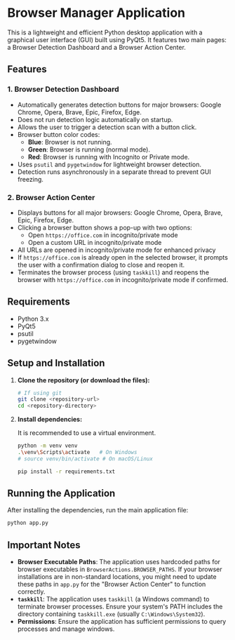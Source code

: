 # Browser Manager Application

This is a lightweight and efficient Python desktop application with a graphical user interface (GUI) built using PyQt5. It features two main pages: a Browser Detection Dashboard and a Browser Action Center.

## Features

### 1. Browser Detection Dashboard
- Automatically generates detection buttons for major browsers: Google Chrome, Opera, Brave, Epic, Firefox, Edge.
- Does not run detection logic automatically on startup.
- Allows the user to trigger a detection scan with a button click.
- Browser button color codes:
    - **Blue**: Browser is not running.
    - **Green**: Browser is running (normal mode).
    - **Red**: Browser is running with Incognito or Private mode.
- Uses `psutil` and `pygetwindow` for lightweight browser detection.
- Detection runs asynchronously in a separate thread to prevent GUI freezing.

### 2. Browser Action Center
- Displays buttons for all major browsers: Google Chrome, Opera, Brave, Epic, Firefox, Edge.
- Clicking a browser button shows a pop-up with two options:
    - Open `https://office.com` in incognito/private mode
    - Open a custom URL in incognito/private mode
- All URLs are opened in incognito/private mode for enhanced privacy
- If `https://office.com` is already open in the selected browser, it prompts the user with a confirmation dialog to close and reopen it.
- Terminates the browser process (using `taskkill`) and reopens the browser with `https://office.com` in incognito/private mode if confirmed.

## Requirements

- Python 3.x
- PyQt5
- psutil
- pygetwindow

## Setup and Installation

1.  **Clone the repository (or download the files):**

    ```bash
    # If using git
    git clone <repository-url>
    cd <repository-directory>
    ```

2.  **Install dependencies:**

    It is recommended to use a virtual environment.

    ```bash
    python -m venv venv
    .\venv\Scripts\activate   # On Windows
    # source venv/bin/activate # On macOS/Linux
    
    pip install -r requirements.txt
    ```

## Running the Application

After installing the dependencies, run the main application file:

```bash
python app.py
```

## Important Notes

- **Browser Executable Paths**: The application uses hardcoded paths for browser executables in `BrowserActions.BROWSER_PATHS`. If your browser installations are in non-standard locations, you might need to update these paths in `app.py` for the "Browser Action Center" to function correctly.
- **`taskkill`**: The application uses `taskkill` (a Windows command) to terminate browser processes. Ensure your system's PATH includes the directory containing `taskkill.exe` (usually `C:\Windows\System32`).
- **Permissions**: Ensure the application has sufficient permissions to query processes and manage windows. 